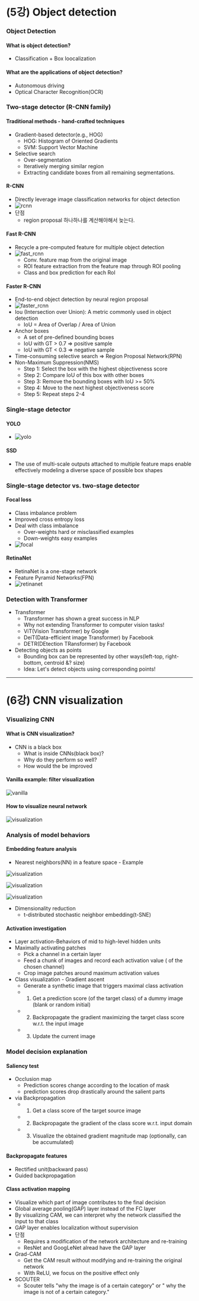 # (5강) Object detection
### Object Detection
#### What is object detection?
- Classification + Box loocalization
#### What are the applications of object detection?
- Autonomous driving
- Optical Character Recognition(OCR)

### Two-stage detector (R-CNN family)
#### Traditional methods - hand-crafted techniques
- Gradient-based detector(e.g., HOG)
	- HOG: Histogram of Oriented Gradients
	- SVM: Support Vector Machine
- Selective search
	- Over-segmentation
	- Iteratively merging similar region
	- Extracting candidate boxes from all remaining segmentations.
#### R-CNN
- Directly leverage image classification networks for object detection
- ![rcnn](./image/1.JPG)
- 단점
	- region proposal 하나하나를 계산해야해서 늦는다.
#### Fast R-CNN
- Recycle a pre-computed feature for multiple object detection
- ![fast_rcnn](./image/2.JPG)
	- Conv. feature map from the original image
	- ROI feature extraction from the feature map through ROI pooling
	- Class and box prediction for each RoI
#### Faster R-CNN
- End-to-end object detection by neural region proposal
- ![faster_rcnn](./image/3.JPG)
- Iou (Intersection over Union): A metric commonly used in object detection
	- IoU = Area of Overlap / Area of Union
- Anchor boxes
	- A set of pre-defined bounding boxes
	- IoU with GT > 0.7 => positive sample
	- IoU with GT < 0.3 => negative sample
- Time-consuming selective search => Region Proposal Network(RPN)
- Non-Maximum Suppression(NMS)
	- Step 1: Select the box with the highest objectiveness score
	- Step 2: Compare IoU of this box with other boxes
	- Step 3: Remove the bounding boxes with IoU >= 50%
	- Step 4: Move to the next highest objectiveness score
	- Step 5: Repeat steps 2-4
### Single-stage detector
#### YOLO
- ![yolo](./image/4.JPG)
#### SSD
- The use of multi-scale outputs attached to multiple feature maps enable effectively modeling a diverse space of possible box shapes
### Single-stage detector vs. two-stage detector
#### Focal loss
- Class imbalance problem
- Improved cross entropy loss
- Deal with class imbalance
 	- Over-weights hard or misclassified examples
	- Down-weights easy examples
- ![focal](./image/5.JPG)
#### RetinaNet
- RetinaNet is a one-stage network
- Feature Pyramid Networks(FPN)
- ![retinanet](./image/6.JPG)
### Detection with Transformer
- Transformer
	- Transformer has shown a great success in NLP
	- Why not extending Transformer to computer vision  tasks!
	- ViT(Vision Transformer) by Google
	- DeiT(Data-efficient image Transformer) by Facebook
	- DETR(DEtection TRansformer) by Facebook
- Detecting objects as points
	- Bounding box can be represented by other ways(left-top, right-bottom, centroid &? size)
	- Idea: Let's detect objects using corresponding points!
---
# (6강) CNN visualization
### Visualizing CNN
#### What is CNN visualization?
- CNN is a black box
	- What is inside CNNs(black box)?
	- Why do they perform so well?
	- How would the be improved
#### Vanilla example: filter visualization
![vanilla](./image/7.JPG)
#### How to visualize neural network
![visualization](./image/8.JPG)
### Analysis of model behaviors
#### Embedding feature analysis
- Nearest neighbors(NN) in a feature space - Example


![visualization](./image/9.JPG)


![visualization](./image/10.JPG)

![visualization](./image/11.JPG)

- Dimensionality reduction
	- t-distributed stochastic neighbor embedding(t-SNE)
#### Activation investigation
- Layer activation-Behaviors of mid to high-level hidden units
- Maximally activating patches
	- Pick a channel in a certain layer
	- Feed a chunk of images and record each activation value ( of the chosen channel)
	- Crop image patches around maximum activation values
- Class visualization - Gradient ascent
	- Generate a synthetic image that triggers maximal class activation
	- 1) Get a prediction score (of the target class) of a dummy image (blank or random initial)
	- 2) Backpropagate the gradient maximizing the target class score w.r.t. the input image
	- 3) Update the current image
### Model decision explanation
#### Saliency test
- Occlusion map
	- Prediction scores change according to the location of mask
	- prediction scores drop drastically around the salient parts
- via Backpropagation
	- 1) Get a class score of the target source image
	- 2) Backpropagate the gradient of the class score w.r.t. input domain
	- 3) Visualize the obtained gradient magnitude map (optionally, can be accumulated)
#### Backpropagate features
- Rectified unit(backward pass)
- Guided backpropagation
#### Class activation mapping
- Visualize which part of image contributes to the final decision
- Global average pooling(GAP) layer instead of the FC layer
- By visualizing CAM, we can interpret why the network classified the input to that class
- GAP layer enables localization without supervision
- 단점
	- Requires a modification of the network architecture and re-training
	- ResNet and GoogLeNet alread have the GAP layer
- Grad-CAM
	- Get the CAM result without modifying and re-training the original network
	- With ReLU, we focus on the positive effect only
- SCOUTER
	- Scouter tells "why the image is of a certain category" or " why the image is not of a certain category."